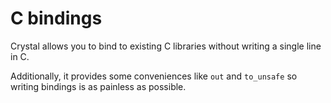 # C bindings

Crystal allows you to bind to existing C libraries without writing a single line in C.

Additionally, it provides some conveniences like `out` and `to_unsafe` so writing bindings is as painless as possible.

